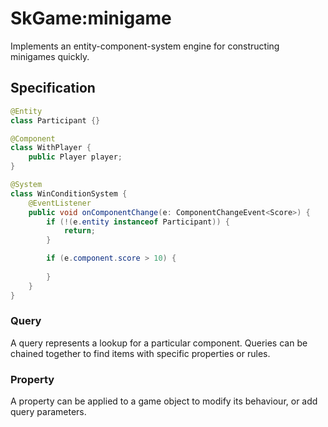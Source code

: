 # SkGame:minigame

Implements an entity-component-system engine for constructing minigames quickly.

## Specification

```java
@Entity
class Participant {}

@Component
class WithPlayer {
    public Player player;
}

@System
class WinConditionSystem {
    @EventListener
    public void onComponentChange(e: ComponentChangeEvent<Score>) {
        if (!(e.entity instanceof Participant)) {
            return;
        }

        if (e.component.score > 10) {
        
        }
    }
}
```

### Query

A query represents a lookup for a particular component. Queries can be chained together to find items with specific properties or rules.

### Property

A property can be applied to a game object to modify its behaviour, or add query parameters.
